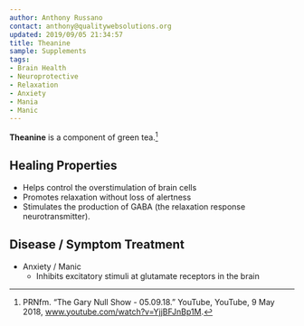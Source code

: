 ```yaml
---
author: Anthony Russano
contact: anthony@qualitywebsolutions.org
updated: 2019/09/05 21:34:57
title: Theanine
sample: Supplements
tags:
- Brain Health
- Neuroprotective
- Relaxation
- Anxiety
- Mania
- Manic
---
```

**Theanine** is a component of green tea.[^1]

## Healing Properties

- Helps control the overstimulation of brain cells
- Promotes relaxation without loss of alertness
- Stimulates the production of GABA (the relaxation response neurotransmitter).

## Disease / Symptom Treatment

- Anxiety / Manic
    - Inhibits excitatory stimuli at glutamate receptors in the brain

[^1]: PRNfm. “The Gary Null Show - 05.09.18.” YouTube, YouTube, 9 May 2018, www.youtube.com/watch?v=YjjBFJnBp1M.

[^2]: **Study Type:**  Animal Study, Commentary, Human Study: In Vitro - In Vivo - In Silico, Human: Case Report, Meta Analysis, Review<br>**Title:** <br>**Author(s):**  <br>**Institution(s):** <br>**Publication:** <i> </i><br>**Date:** <br>**Abstract:** <i> </i><br>**Link:** [Source]()<br>**Citations:**   